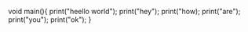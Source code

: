 void main(){
    print("heello world");
    print("hey");
    print("how);
    print("are");
    print("you");
    print("ok");
}